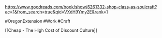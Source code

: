 https://www.goodreads.com/book/show/6261332-shop-class-as-soulcraft?ac=1&from_search=true&qid=VXdH9Ymy2E&rank=1

#OregonExtension #Work #Craft

[[Cheap - The High Cost of Discount Culture]]